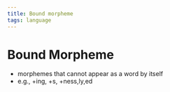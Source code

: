 ```yaml
---
title: Bound morpheme
tags: language
---
```


# Bound Morpheme
- morphemes that cannot appear as a word by itself
- e.g., +ing, +s, +ness,ly,ed






